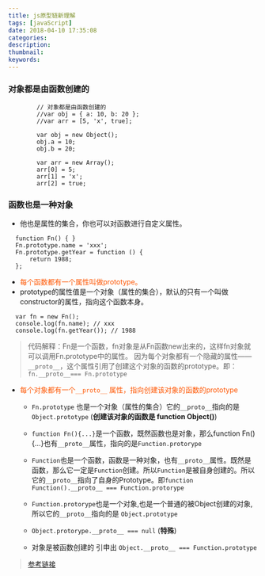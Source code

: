 ```yaml
---
title: js原型链新理解
tags: [javaScript]
date: 2018-04-10 17:35:08
categories:
description:
thumbnail:
keywords:
---
```

### 对象都是由函数创建的

```
        // 对象都是由函数创建的
        //var obj = { a: 10, b: 20 };
        //var arr = [5, 'x', true];

        var obj = new Object();
        obj.a = 10;
        obj.b = 20;

        var arr = new Array();
        arr[0] = 5;
        arr[1] = 'x';
        arr[2] = true;
```
<!-- more -->
###  函数也是一种对象
  - 他也是属性的集合，你也可以对函数进行自定义属性。
  ```
    function Fn() { }
    Fn.prototype.name = 'xxx';
    Fn.prototype.getYear = function () {
        return 1988;
    };
  ```
  - <font color=#f50>  每个函数都有一个属性叫做prototype。</font>
  - prototype的属性值是一个对象（属性的集合），默认的只有一个叫做constructor的属性，指向这个函数本身。
  ```
    var fn = new Fn();
    console.log(fn.name); // xxx
    console.log(fn.getYear()); // 1988
  ```

> 代码解释：Fn是一个函数，fn对象是从Fn函数new出来的，这样fn对象就可以调用Fn.prototype中的属性。
> 因为每个对象都有一个隐藏的属性——`__proto__`，这个属性引用了创建这个对象的函数的prototype。即：`fn.__proto__=== Fn.prototype`


- <font color="#f50">每个对象都有一个`__proto__` 属性，指向创建该对象的函数的prototype</font>

  - `Fn.prototype` 也是一个对象（属性的集合）它的`__proto__`指向的是`Object.prototype` (__创建该对象的函数是 function Object()__)

  - `function Fn(){...}`是一个函数，既然函数也是对象，那么function Fn(){...}也有`__proto__`属性，指向的是`Function.protorype`

  - `Function`也是一个函数，函数是一种对象，也有`__proto__`属性。既然是函数，那么它一定是`Function`创建。所以`Function`是被自身创建的。所以它的`__proto__`指向了自身的Prototype。即`function Function().__proto__ === Function.protorype`

  - `Function.protorype`也是一个对象,也是一个普通的被Object创建的对象,所以它的`__proto__`指向的是 `Object.prototype`

  - `Object.protorype.__proto__ === null` (__特殊__)

  - 对象是被函数创建的  引申出 `Object.__proto__ === Function.prototype`

> [参考链接](https://www.cnblogs.com/wangfupeng1988/p/3977924.html)
